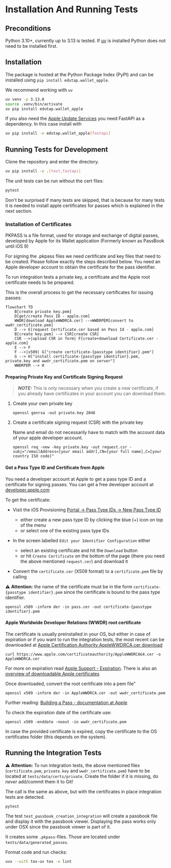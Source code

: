 # Installation And Running Tests

## Preconditions

Python 3.10+, currently up to 3.13 is tested.
If [uv](https://github.com/astral-sh/uv) is installed Python does not need to be installed first.

## Installation

The package is hosted at the Python Package Index (PyPI) and can be installed using `pip install edutap.wallet_apple`.

We recommend working with `uv`

```bash
uv venv -p 3.13.0
source .venv/bin/activate
uv pip install edutap.wallet_apple
```

If you also need the [Apple Update Services](https://developer.apple.com/documentation/walletpasses/adding-a-web-service-to-update-passes) you need FastAPI as a dependency. In this case install with

```bash
uv pip install -e edutap.wallet_apple[fastapi]
```

## Running Tests for Development

Clone the repository and enter the directory.

```bash
uv pip install -e .[test,fastapi]
```

The unit tests can be run without the cert files:

```bash
pytest
```

Don't be surprised if many tests are skipped, that is because for many tests it is needed to install apple certificates for passes which is explained in the next section.

### Installation of Certificates

PKPASS is a file format, used for storage and exchange of digital passes, developed by Apple for its Wallet application (Formerly known as PassBook until iOS 9)

For signing the .pkpass files we need certificate and key files that need to be created.
Please follow exactly the steps described below.
You need an Apple developer account to obtain the certificate for the pass identifier.

To run integration tests a private key, a certificate and the Apple root certificate needs to be prepared.

This is the overall process to get the necessary certificates for issuing passes:

```mermaid
flowchart TD
    B[create private key.pem]
    D[get/create Pass ID - apple.com]
    WWDR[download AppleWWDRCA.cer] -->WWDRPEM[convert to wwdr_certificate.pem]
    D --> E[request Certificate.cer based on Pass Id - apple.com]
    B[create key.pem] --> CSR[create CSR]
    CSR -->|upload CSR in form| F[create+download Certificate.cer - apple.com]
    E --> F
    F -->|x509| G["create certificate-{passtype identifier}.pem"]
    G --> H["install certificate-{passtype identifier}.pem, private.key and wwdr_certificate.pem on server"]
    WWDRPEM --> H
```

#### Preparing Private Key and Certificate Signing Request

> **_NOTE:_**  This is only necessary when you create a new certificate, if you already have certificates in your account you can download them.

1. Create your own private key
   ```shell
   openssl genrsa -out private.key 2048
   ```

2. Create a certificate signing request (CSR) with the private key

   Name and email do not necessarily have to match with the account data of your apple developer account.

   ```shell
   openssl req -new -key private.key -out request.csr -subj="/emailAddress=[your email addr],CN=[your full name],C=[your country ISO code]"
   ```

#### Get a Pass Type ID and Certificate from Apple

You need a developer account at Apple to get a pass type ID and a certificate for signing passes.
You can get a free developer account at [developer.apple.com](https://developer.apple.com/programs/)

To get the certificate:

* Visit the iOS Provisioning [Portal -> Pass Type IDs -> New Pass Type ID](https://developer.apple.com/account/resources/identifiers/list/passTypeId)
    - either create a new pass type ID by clicking the blue (+) icon on top of the menu
    - or select one of the existing pass type IDs

* In the screen labelled `Edit your Identifier Configuration` either
    - select an existing certificate and hit the `Download` button
    - or hit `Create Certificate` on the bottom of the page (there you need the above mentioned `request.cer`) and download it

* Convert the `certificate.cer` (X509 format) to a `certificate.pem` file by calling

 ⚠️ **Attention:**
the name of the certificate must be in the form `certificate-{passtype identifier}.pem` since the certificate is bound to the pass type identifier.

  ```shell
  openssl x509 -inform der -in pass.cer -out certificate-{passtype identifier}.pem
  ```

#### Apple Worldwide Developer Relations (WWDR) root certificate

The certificate is usually preinstalled in your OS, but either in case of expiration or if you want to run the integration tests, the most recent can be downloaded at
[Apple Certification Authority AppleWWDRCA.cer download](https://developer.apple.com/certificationauthority/AppleWWDRCA.cer)

```shell
curl https://www.apple.com/certificateauthority/AppleWWDRCAG4.cer -o AppleWWDRCA.cer
```

For more on expiration read [Apple Support - Expiration](https://developer.apple.com/support/certificates/expiration/).
There is also an [overview of downloadable Apple certificates](https://www.apple.com/certificateauthority/)

Once downloaded, convert the root certificate into a pem file"

```shell
openssl x509 -inform der -in AppleWWDRCA.cer -out wwdr_certificate.pem
```

Further reading: [Building a Pass - documentation at Apple](https://developer.apple.com/documentation/walletpasses/building_a_pass)

To check the expiration date of the certificate use:

```shell
openssl x509 -enddate -noout -in wwdr_certificate.pem
```

In case the provided certificate is expired, copy the certificate to the OS certificates folder (this depends on the system).

## Running the Integration Tests

⚠️ **Attention:**
 To run integration tests, the above mentioned files (`certificate.pem`, `private.key` and `wwdr_certificate.pem`) have to be located at `tests/data/certs/private`.
Create the folder if it is missing, do *never* add/commit them it to Git!

The call is the same as above, but with the certificates in place integration tests are detected.

```shell
pytest
```

The test `test_passbook_creation_integration` will create a passbook file and display it with the passbook viewer.
Displaying the pass works only under OSX since the passbook viewer is part of it.

It creates some `.pkpass`-files.
Those are located under `tests/data/generated_passes`.







Format code and run checks:

```bash
uvx --with tox-uv tox -e lint
```
